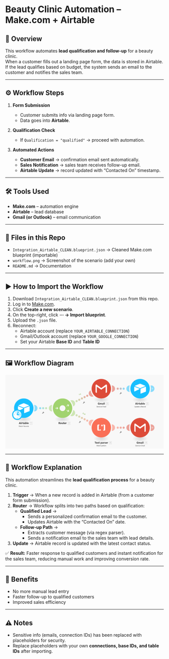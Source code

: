 # Beauty Clinic Automation – Make.com + Airtable

## 📌 Overview
This workflow automates **lead qualification and follow-up** for a beauty clinic.  
When a customer fills out a landing page form, the data is stored in Airtable.  
If the lead qualifies based on budget, the system sends an email to the customer and notifies the sales team.

---

## ⚙️ Workflow Steps
1. **Form Submission**
   - Customer submits info via landing page form.
   - Data goes into **Airtable**.

2. **Qualification Check**
   - If `Qualification = "qualified"` → proceed with automation.

3. **Automated Actions**
   - **Customer Email** → confirmation email sent automatically.
   - **Sales Notification** → sales team receives follow-up email.
   - **Airtable Update** → record updated with “Contacted On” timestamp.

---

## 🛠️ Tools Used
- **Make.com** – automation engine  
- **Airtable** – lead database  
- **Gmail (or Outlook)** – email communication  

---

## 📂 Files in this Repo
- `Integration_Airtable_CLEAN.blueprint.json` → Cleaned Make.com blueprint (importable)  
- `workflow.png` → Screenshot of the scenario (add your own)  
- `README.md` → Documentation  

---

## ▶️ How to Import the Workflow
1. Download `Integration_Airtable_CLEAN.blueprint.json` from this repo.  
2. Log in to [Make.com](https://www.make.com).  
3. Click **Create a new scenario**.  
4. On the top-right, click **⋯ → Import blueprint**.  
5. Upload the `.json` file.  
6. Reconnect:
   - Airtable account (replace `YOUR_AIRTABLE_CONNECTION`)  
   - Gmail/Outlook account (replace `YOUR_GOOGLE_CONNECTION`)  
   - Set your Airtable **Base ID** and **Table ID**  

---

## 🖼️ Workflow Diagram
![Workflow](docs/workflow.png)




---

## 📖 Workflow Explanation
This automation streamlines the **lead qualification process** for a beauty clinic.  

1. **Trigger** → When a new record is added in Airtable (from a customer form submission).  
2. **Router** → Workflow splits into two paths based on qualification:  
   - **Qualified Lead** →  
     - Sends a personalized confirmation email to the customer.  
     - Updates Airtable with the “Contacted On” date.  
   - **Follow-up Path** →  
     - Extracts customer message (via regex parser).  
     - Sends a notification email to the sales team with lead details.  
3. **Update** → Airtable record is updated with the latest contact status.  

✅ **Result:** Faster response to qualified customers and instant notification for the sales team, reducing manual work and improving conversion rate.  

---

## 🚀 Benefits
- No more manual lead entry  
- Faster follow-up to qualified customers  
- Improved sales efficiency  

---

## ⚠️ Notes
- Sensitive info (emails, connection IDs) has been replaced with placeholders for security.  
- Replace placeholders with your own **connections, base IDs, and table IDs** after importing.  
